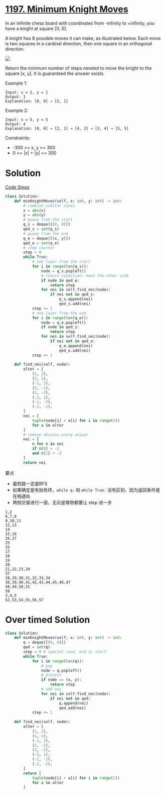 # [1197. Minimum Knight Moves](https://leetcode.com/problems/minimum-knight-moves/)
In an infinite chess board with coordinates from -infinity to +infinity, you have a knight at square [0, 0].

A knight has 8 possible moves it can make, as illustrated below. Each move is two squares in a cardinal direction, then one square in an orthogonal direction.

![](https://assets.leetcode.com/uploads/2018/10/12/knight.png)

Return the minimum number of steps needed to move the knight to the square [x, y]. It is guaranteed the answer exists.

Example 1:

    Input: x = 2, y = 1
    Output: 1
    Explanation: [0, 0] → [2, 1]

Example 2:

    Input: x = 5, y = 5
    Output: 4
    Explanation: [0, 0] → [2, 1] → [4, 2] → [3, 4] → [5, 5]
 
Constraints:

- -300 <= x, y <= 300
- 0 <= |x| + |y| <= 300

# Solution
[Code Steps](./presentations/?id=leet1197)
```python
class Solution:
    def minKnightMoves(self, x: int, y: int) -> int:
        # combine similar cases
        x = abs(x)
        y = abs(y)
        # queue from the start
        q_s = deque([(0, 0)])
        qed_s = set(q_s)
        # queue from the end
        q_e = deque([(x, y)])
        qed_e = set(q_e)
        # step counter
        step = 0
        while True:
            # one layer from the start
            for i in range(len(q_s)):
                node = q_s.popleft()
                # return condition: meet the other side
                if node in qed_e:
                    return step
                for nei in self.find_nei(node):
                    if nei not in qed_s:
                        q_s.append(nei)
                        qed_s.add(nei)
            step += 1
            # one layer from the end
            for i in range(len(q_e)):
                node = q_e.popleft()
                if node in qed_s:
                    return step
                for nei in self.find_nei(node):
                    if nei not in qed_e:
                        q_e.append(nei)
                        qed_e.add(nei)
            step += 1
                        
    def find_nei(self, node):
        alter = [
            (1, 2),
            (2, 1),
            (-1, 2),
            (2, -1),
            (1, -2),
            (-2, 1),
            (-1, -2),
            (-2, -1),
        ]
        nei = [
            tuple(node[i] + a[i] for i in range(2))
            for a in alter
        ]
        # remove obvious wrong answer
        nei = [
            n for n in nei
            if n[0] > -2
            and n[1] > -2
        ]
        return nei
```
要点
- 最短路一定是BFS
- 如果确定是有始有终，```while q:``` 和 ```while True:``` 没有区别，因为返回条件是在相遇处
- 两侧交替进行一层，无论是哪侧都要让 step 进一步
```steps
1,2
6,7,8
9,10,11
12,13
14
15,16
26,27
25
35
17
18
19
20
21,22,23,24
37
28,29,30,31,32,33,34
38,39,40,41,42,43,44,45,46,47
48,49,50,51
58
3,4,5
52,53,54,55,56,57
```

# Over timed Solution
```python
class Solution:
    def minKnightMoves(self, x: int, y: int) -> int:
        q = deque([(0, 0)])
        qed = set(q)
        step = 0 # special case, end is start
        while True:
            for i in range(len(q)):
                # pop
                node = q.popleft()
                # process
                if node == (x, y):
                    return step
                # add nei
                for nei in self.find_nei(node):
                    if nei not in qed:
                        q.append(nei)
                        qed.add(nei)
            step += 1
                        
    def find_nei(self, node):
        alter = [
            (1, 2),
            (2, 1),
            (-1, 2),
            (2, -1),
            (1, -2),
            (-2, 1),
            (-1, -2),
            (-2, -1),
        ]
        return [
            tuple(node[i] + a[i] for i in range(2))
            for a in alter
        ]
```